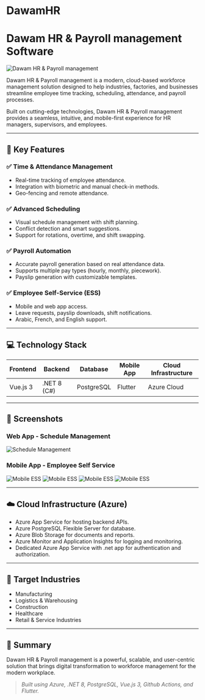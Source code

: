 # DawamHR
# Dawam HR & Payroll management Software

![Dawam HR & Payroll management](/pictures/web-shifts.png)

Dawam HR & Payroll management is a modern, cloud-based workforce management solution designed to help industries, factories, and businesses streamline employee time tracking, scheduling, attendance, and payroll processes.

Built on cutting-edge technologies, Dawam HR & Payroll management provides a seamless, intuitive, and mobile-first experience for HR managers, supervisors, and employees.

---

## 🚀 Key Features

### ✅ Time & Attendance Management
- Real-time tracking of employee attendance.
- Integration with biometric and manual check-in methods.
- Geo-fencing and remote attendance.

### ✅ Advanced Scheduling
- Visual schedule management with shift planning.
- Conflict detection and smart suggestions.
- Support for rotations, overtime, and shift swapping.

### ✅ Payroll Automation
- Accurate payroll generation based on real attendance data.
- Supports multiple pay types (hourly, monthly, piecework).
- Payslip generation with customizable templates.

### ✅ Employee Self-Service (ESS)
- Mobile and web app access.
- Leave requests, payslip downloads, shift notifications.
- Arabic, French, and English support.

---

## 💻 Technology Stack

| Frontend        | Backend       | Database     | Mobile App | Cloud Infrastructure |
|-----------------|----------------|--------------|------------|----------------------|
| Vue.js 3        | .NET 8 (C#)    | PostgreSQL   | Flutter     | Azure Cloud          |


---

## 📱 Screenshots

### Web App - Schedule Management
![Schedule Management](https://via.placeholder.com/1200x700.png?text=Web+App+-+Schedule+Management)

### Mobile App - Employee Self Service
![Mobile ESS](/pictures/mobile-home.jpg)
![Mobile ESS](/pictures/mobile-clock-in.jpg)
![Mobile ESS](/pictures/mobile-clock-in-success.jpg)
![Mobile ESS](/pictures/mobile-schedule.jpg)

---

## ☁️ Cloud Infrastructure (Azure)

- Azure App Service for hosting backend APIs.
- Azure PostgreSQL Flexible Server for database.
- Azure Blob Storage for documents and reports.
- Azure Monitor and Application Insights for logging and monitoring.
- Dedicated Azure App Service with .net app for authentication and authorization.

---

## 🎯 Target Industries

- Manufacturing
- Logistics & Warehousing
- Construction
- Healthcare
- Retail & Service Industries

---

## 📄 Summary

Dawam HR & Payroll management is a powerful, scalable, and user-centric solution that brings digital transformation to workforce management for the modern workplace.

> *Built using Azure, .NET 8, PostgreSQL, Vue.js 3, Github Actions, and Flutter.*


